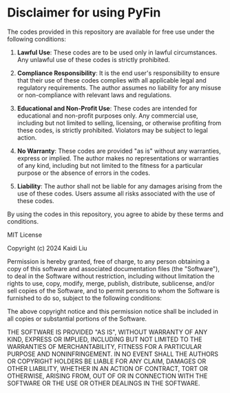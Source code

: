 # Disclaimer for using PyFin

The codes provided in this repository are available for free use under the following conditions:

1. **Lawful Use**: These codes are to be used only in lawful circumstances. Any unlawful use of these codes is strictly prohibited.

2. **Compliance Responsibility**: It is the end user's responsibility to ensure that their use of these codes complies with all applicable legal and regulatory requirements. The author assumes no liability for any misuse or non-compliance with relevant laws and regulations.

3. **Educational and Non-Profit Use**: These codes are intended for educational and non-profit purposes only. Any commercial use, including but not limited to selling, licensing, or otherwise profiting from these codes, is strictly prohibited. Violators may be subject to legal action.

4. **No Warranty**: These codes are provided "as is" without any warranties, express or implied. The author makes no representations or warranties of any kind, including but not limited to the fitness for a particular purpose or the absence of errors in the codes.

5. **Liability**: The author shall not be liable for any damages arising from the use of these codes. Users assume all risks associated with the use of these codes.

By using the codes in this repository, you agree to abide by these terms and conditions.



MIT License

Copyright (c) 2024 Kaidi Liu

Permission is hereby granted, free of charge, to any person obtaining a copy
of this software and associated documentation files (the "Software"), to deal
in the Software without restriction, including without limitation the rights
to use, copy, modify, merge, publish, distribute, sublicense, and/or sell
copies of the Software, and to permit persons to whom the Software is
furnished to do so, subject to the following conditions:

The above copyright notice and this permission notice shall be included in all
copies or substantial portions of the Software.

THE SOFTWARE IS PROVIDED "AS IS", WITHOUT WARRANTY OF ANY KIND, EXPRESS OR
IMPLIED, INCLUDING BUT NOT LIMITED TO THE WARRANTIES OF MERCHANTABILITY,
FITNESS FOR A PARTICULAR PURPOSE AND NONINFRINGEMENT. IN NO EVENT SHALL THE
AUTHORS OR COPYRIGHT HOLDERS BE LIABLE FOR ANY CLAIM, DAMAGES OR OTHER
LIABILITY, WHETHER IN AN ACTION OF CONTRACT, TORT OR OTHERWISE, ARISING FROM,
OUT OF OR IN CONNECTION WITH THE SOFTWARE OR THE USE OR OTHER DEALINGS IN THE
SOFTWARE.
